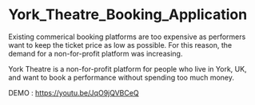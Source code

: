 # York_Theatre_Booking_Application

Existing commerical booking platforms are too expensive as performers want to keep the ticket price as low as possible. For this reason, the demand for a non-for-profit platform was increasing. 

York Theatre is a non-for-profit platform for people who live in York, UK, and want to book a performance without spending too much money.

DEMO : https://youtu.be/JqO9jQVBCeQ
